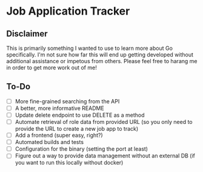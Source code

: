 # Job Application Tracker

## Disclaimer

This is primarily something I wanted to use to learn more about Go specifically. I'm not sure how far this will end up getting developed without additional assistance or impetous from others. Please feel free to harang me in order to get more work out of me! 

## To-Do

- [ ] More fine-grained searching from the API
- [ ] A better, more informative README
- [ ] Update delete endpoint to use DELETE as a method
- [ ] Automate retrieval of role data from provided URL (so you only need to provide the URL to create a new job app to track)
- [ ] Add a frontend (super easy, right?)
- [ ] Automated builds and tests
- [ ] Configuration for the binary (setting the port at least)
- [ ] Figure out a way to provide data management without an external DB (if you want to run this locally without docker)